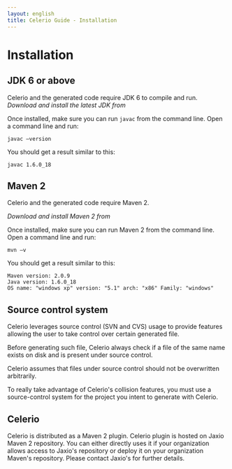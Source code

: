 ```yaml
---
layout: english
title: Celerio Guide - Installation
---
```


Installation
============

JDK 6 or above
--------------

Celerio and the generated code require JDK 6 to compile and run.
*Download and install the latest JDK from [](http://java.sun.com)*

Once installed, make sure you can run `javac` from the command line.
Open a command line and run:

`javac –version`

You should get a result similar to this:

    javac 1.6.0_18

Maven 2
-------

Celerio and the generated code require Maven 2.

*Download and install Maven 2 from [](http://maven.apache.org)*

Once installed, make sure you can run Maven 2 from the command line.
Open a command line and run:

`mvn –v`

You should get a result similar to this:

    Maven version: 2.0.9
    Java version: 1.6.0_18
    OS name: "windows xp" version: "5.1" arch: "x86" Family: "windows"

Source control system
---------------------

Celerio leverages source control (SVN and CVS) usage to provide features
allowing the user to take control over certain generated file.

Before generating such file, Celerio always check if a file of the same
name exists on disk and is present under source control.

Celerio assumes that files under source control should not be
overwritten arbitrarily.

To really take advantage of Celerio's collision features, you must use a
source-control system for the project you intent to generate with
Celerio.

Celerio
-------

Celerio is distributed as a Maven 2 plugin. Celerio plugin is hosted on
Jaxio Maven 2 repository. You can either directly uses it if your
organization allows access to Jaxio's repository or deploy it on your
organization Maven's repository. Please contact Jaxio's for further
details.
